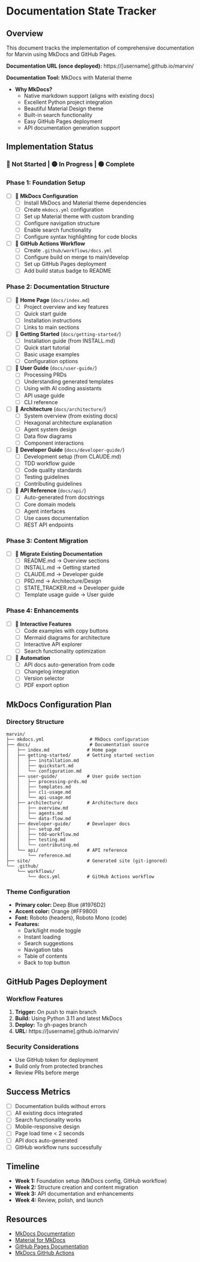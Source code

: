 # Documentation State Tracker

## Overview
This document tracks the implementation of comprehensive documentation for Marvin using MkDocs and GitHub Pages.

**Documentation URL (once deployed):** https://[username].github.io/marvin/

**Documentation Tool:** MkDocs with Material theme
- **Why MkDocs?** 
  - Native markdown support (aligns with existing docs)
  - Excellent Python project integration
  - Beautiful Material Design theme
  - Built-in search functionality
  - Easy GitHub Pages deployment
  - API documentation generation support

## Implementation Status

### 🔴 Not Started | 🟡 In Progress | 🟢 Complete

### Phase 1: Foundation Setup
- [ ] 🔴 **MkDocs Configuration**
  - [ ] Install MkDocs and Material theme dependencies
  - [ ] Create `mkdocs.yml` configuration
  - [ ] Set up Material theme with custom branding
  - [ ] Configure navigation structure
  - [ ] Enable search functionality
  - [ ] Configure syntax highlighting for code blocks

- [ ] 🔴 **GitHub Actions Workflow**
  - [ ] Create `.github/workflows/docs.yml`
  - [ ] Configure build on merge to main/develop
  - [ ] Set up GitHub Pages deployment
  - [ ] Add build status badge to README

### Phase 2: Documentation Structure
- [ ] 🔴 **Home Page** (`docs/index.md`)
  - [ ] Project overview and key features
  - [ ] Quick start guide
  - [ ] Installation instructions
  - [ ] Links to main sections

- [ ] 🔴 **Getting Started** (`docs/getting-started/`)
  - [ ] Installation guide (from INSTALL.md)
  - [ ] Quick start tutorial
  - [ ] Basic usage examples
  - [ ] Configuration options

- [ ] 🔴 **User Guide** (`docs/user-guide/`)
  - [ ] Processing PRDs
  - [ ] Understanding generated templates
  - [ ] Using with AI coding assistants
  - [ ] API usage guide
  - [ ] CLI reference

- [ ] 🔴 **Architecture** (`docs/architecture/`)
  - [ ] System overview (from existing docs)
  - [ ] Hexagonal architecture explanation
  - [ ] Agent system design
  - [ ] Data flow diagrams
  - [ ] Component interactions

- [ ] 🔴 **Developer Guide** (`docs/developer-guide/`)
  - [ ] Development setup (from CLAUDE.md)
  - [ ] TDD workflow guide
  - [ ] Code quality standards
  - [ ] Testing guidelines
  - [ ] Contributing guidelines

- [ ] 🔴 **API Reference** (`docs/api/`)
  - [ ] Auto-generated from docstrings
  - [ ] Core domain models
  - [ ] Agent interfaces
  - [ ] Use cases documentation
  - [ ] REST API endpoints

### Phase 3: Content Migration
- [ ] 🔴 **Migrate Existing Documentation**
  - [ ] README.md → Overview sections
  - [ ] INSTALL.md → Getting started
  - [ ] CLAUDE.md → Developer guide
  - [ ] PRD.md → Architecture/Design
  - [ ] STATE_TRACKER.md → Developer guide
  - [ ] Template usage guide → User guide

### Phase 4: Enhancements
- [ ] 🔴 **Interactive Features**
  - [ ] Code examples with copy buttons
  - [ ] Mermaid diagrams for architecture
  - [ ] Interactive API explorer
  - [ ] Search functionality optimization

- [ ] 🔴 **Automation**
  - [ ] API docs auto-generation from code
  - [ ] Changelog integration
  - [ ] Version selector
  - [ ] PDF export option

## MkDocs Configuration Plan

### Directory Structure
```
marvin/
├── mkdocs.yml                 # MkDocs configuration
├── docs/                      # Documentation source
│   ├── index.md              # Home page
│   ├── getting-started/      # Getting started section
│   │   ├── installation.md
│   │   ├── quickstart.md
│   │   └── configuration.md
│   ├── user-guide/           # User guide section
│   │   ├── processing-prds.md
│   │   ├── templates.md
│   │   ├── cli-usage.md
│   │   └── api-usage.md
│   ├── architecture/         # Architecture docs
│   │   ├── overview.md
│   │   ├── agents.md
│   │   └── data-flow.md
│   ├── developer-guide/      # Developer docs
│   │   ├── setup.md
│   │   ├── tdd-workflow.md
│   │   ├── testing.md
│   │   └── contributing.md
│   └── api/                  # API reference
│       └── reference.md
├── site/                     # Generated site (git-ignored)
└── .github/
    └── workflows/
        └── docs.yml          # GitHub Actions workflow
```

### Theme Configuration
- **Primary color:** Deep Blue (#1976D2)
- **Accent color:** Orange (#FF9800)
- **Font:** Roboto (headers), Roboto Mono (code)
- **Features:**
  - Dark/light mode toggle
  - Instant loading
  - Search suggestions
  - Navigation tabs
  - Table of contents
  - Back to top button

## GitHub Pages Deployment

### Workflow Features
1. **Trigger:** On push to main branch
2. **Build:** Using Python 3.11 and latest MkDocs
3. **Deploy:** To gh-pages branch
4. **URL:** https://[username].github.io/marvin/

### Security Considerations
- Use GitHub token for deployment
- Build only from protected branches
- Review PRs before merge

## Success Metrics
- [ ] Documentation builds without errors
- [ ] All existing docs integrated
- [ ] Search functionality works
- [ ] Mobile-responsive design
- [ ] Page load time < 2 seconds
- [ ] API docs auto-generated
- [ ] GitHub workflow runs successfully

## Timeline
- **Week 1:** Foundation setup (MkDocs config, GitHub workflow)
- **Week 2:** Structure creation and content migration
- **Week 3:** API documentation and enhancements
- **Week 4:** Review, polish, and launch

## Resources
- [MkDocs Documentation](https://www.mkdocs.org/)
- [Material for MkDocs](https://squidfunk.github.io/mkdocs-material/)
- [GitHub Pages Documentation](https://docs.github.com/en/pages)
- [MkDocs GitHub Actions](https://github.com/marketplace/actions/deploy-mkdocs)